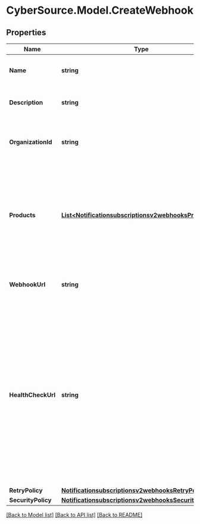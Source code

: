 # CyberSource.Model.CreateWebhook
## Properties

Name | Type | Description | Notes
------------ | ------------- | ------------- | -------------
**Name** | **string** | Client friendly webhook name. | [optional] 
**Description** | **string** | Client friendly webhook description. | [optional] 
**OrganizationId** | **string** | Organization Identifier (OrgId) or Merchant Identifier (MID). | [optional] 
**Products** | [**List&lt;Notificationsubscriptionsv2webhooksProducts1&gt;**](Notificationsubscriptionsv2webhooksProducts1.md) | To see the valid productId and eventTypes, call the \&quot;Create and Manage Webhooks - Retrieve a list of event types\&quot; endpoint. | [optional] 
**WebhookUrl** | **string** | The client&#39;s endpoint (URL) to receive webhooks. | [optional] 
**HealthCheckUrl** | **string** | The client&#39;s health check endpoint (URL). This should be as close as possible to the actual webhookUrl. If the user does not provide the health check URL, it is the user&#39;s responsibility to re-activate the webhook if it is deactivated by calling the test endpoint.  | [optional] 
**RetryPolicy** | [**Notificationsubscriptionsv2webhooksRetryPolicy**](Notificationsubscriptionsv2webhooksRetryPolicy.md) |  | [optional] 
**SecurityPolicy** | [**Notificationsubscriptionsv2webhooksSecurityPolicy1**](Notificationsubscriptionsv2webhooksSecurityPolicy1.md) |  | [optional] 

[[Back to Model list]](../README.md#documentation-for-models) [[Back to API list]](../README.md#documentation-for-api-endpoints) [[Back to README]](../README.md)

